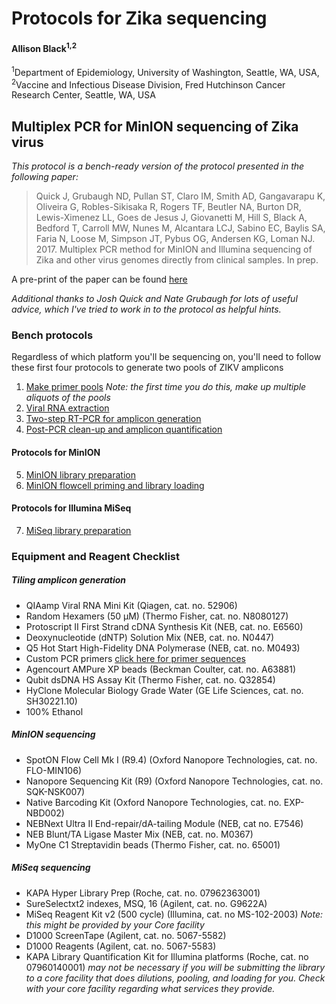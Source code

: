 # Protocols for Zika sequencing

#### Allison Black<sup>1,2</sup>

<sup>1</sup>Department of Epidemiology, University of Washington, Seattle, WA, USA, <sup>2</sup>Vaccine and Infectious Disease Division, Fred Hutchinson Cancer Research Center, Seattle, WA, USA

## Multiplex PCR for MinION sequencing of Zika virus

*This protocol is a bench-ready version of the protocol presented in the following paper:*

> Quick J, Grubaugh ND, Pullan ST, Claro IM, Smith AD, Gangavarapu K, Oliveira G, Robles-Sikisaka R, Rogers TF, Beutler NA, Burton DR, Lewis-Ximenez LL, Goes de Jesus J, Giovanetti M, Hill S, Black A, Bedford T, Carroll MW, Nunes M, Alcantara LCJ, Sabino EC, Baylis SA, Faria N, Loose M, Simpson JT, Pybus OG, Andersen KG, Loman NJ. 2017. Multiplex PCR method for MinION and Illumina sequencing of Zika and other virus genomes directly from clinical samples. In prep.

A pre-print of the paper can be found [here](http://biorxiv.org/content/early/2017/01/09/098913)

*Additional thanks to Josh Quick and Nate Grubaugh for lots of useful advice, which I've tried to work in to the protocol as helpful hints.*

### Bench protocols

Regardless of which platform you'll be sequencing on, you'll need to follow these first four protocols to generate two pools of ZIKV amplicons

1. [Make primer pools](primer-pool-recipe.md) _Note: the first time you do this, make up multiple aliquots of the pools_
2. [Viral RNA extraction](viral-rna-extraction.md)
3. [Two-step RT-PCR for amplicon generation](amplicon-generation.md)
4. [Post-PCR clean-up and amplicon quantification](cleanup-and-amplicon-quantification.md)

#### Protocols for MinION

5. [MinION library preparation](minion-library-preparation.md)
6. [MinION flowcell priming and library loading](minion-flowcell-loading.md)

#### Protocols for Illumina MiSeq

7. [MiSeq library preparation](miseq-library-preparation.md)

### Equipment and Reagent Checklist

##### Tiling amplicon generation
* QIAamp Viral RNA Mini Kit (Qiagen, cat. no. 52906)
* Random Hexamers (50 µM) (Thermo Fisher, cat. no. N8080127)
* Protoscript II First Strand cDNA Synthesis Kit (NEB, cat. no. E6560)
* Deoxynucleotide (dNTP) Solution Mix (NEB, cat. no. N0447)
* Q5 Hot Start High-Fidelity DNA Polymerase (NEB, cat. no. M0493)
* Custom PCR primers [click here for primer sequences](zika-multiplex-primers.xls)
* Agencourt AMPure XP beads (Beckman Coulter, cat. no. A63881)
* Qubit dsDNA HS Assay Kit (Thermo Fisher, cat. no. Q32854)
* HyClone Molecular Biology Grade Water (GE Life Sciences, cat. no. SH30221.10)
* 100% Ethanol

##### MinION sequencing
* SpotON Flow Cell Mk I (R9.4) (Oxford Nanopore Technologies, cat. no. FLO-MIN106)
* Nanopore Sequencing Kit (R9) (Oxford Nanopore Technologies, cat. no. SQK-NSK007)
* Native Barcoding Kit (Oxford Nanopore Technologies, cat. no. EXP-NBD002)
* NEBNext Ultra II End-repair/dA-tailing Module (NEB, cat no. E7546)
* NEB Blunt/TA Ligase Master Mix (NEB, cat. no. M0367)
* MyOne C1 Streptavidin beads (Thermo Fisher, cat. no. 65001)

##### MiSeq sequencing

* KAPA Hyper Library Prep (Roche, cat. no. 07962363001)
* SureSelectxt2 indexes, MSQ, 16 (Agilent, cat. no. G9622A)
* MiSeq Reagent Kit v2 (500 cycle) (Illumina, cat. no MS-102-2003) _Note: this might be provided by your Core facility_
* D1000 ScreenTape (Agilent, cat. no. 5067-5582)
* D1000 Reagents (Agilent, cat. no. 5067-5583)
* KAPA Library Quantification Kit for Illumina platforms (Roche, cat. no 07960140001) _may not be necessary if you will be submitting the library to a core facility that does dilutions, pooling, and loading for you. Check with your core facility regarding what services they provide._
